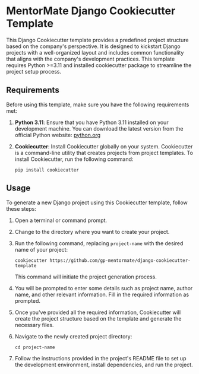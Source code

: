 # MentorMate Django Cookiecutter Template

This Django Cookiecutter template provides a predefined project structure based on the company's perspective. It is designed to kickstart Django projects with a well-organized layout and includes common functionality that aligns with the company's development practices. This template requires Python >=3.11 and installed cookiecutter package to streamline the project setup process.

## Requirements

Before using this template, make sure you have the following requirements met:

1. **Python 3.11**: Ensure that you have Python 3.11 installed on your development machine. You can download the latest version from the official Python website: [python.org](https://www.python.org/downloads/)

2. **Cookiecutter**: Install Cookiecutter globally on your system. Cookiecutter is a command-line utility that creates projects from project templates. To install Cookiecutter, run the following command:

   ```shell
   pip install cookiecutter
   ```

## Usage

To generate a new Django project using this Cookiecutter template, follow these steps:

1. Open a terminal or command prompt.

2. Change to the directory where you want to create your project.

3. Run the following command, replacing `project-name` with the desired name of your project:

   ```shell
   cookiecutter https://github.com/gp-mentormate/django-cookiecutter-template
   ```

   This command will initiate the project generation process.

4. You will be prompted to enter some details such as project name, author name, and other relevant information. Fill in the required information as prompted.

5. Once you've provided all the required information, Cookiecutter will create the project structure based on the template and generate the necessary files.

6. Navigate to the newly created project directory:

   ```shell
   cd project-name
   ```

7. Follow the instructions provided in the project's README file to set up the development environment, install dependencies, and run the project.
